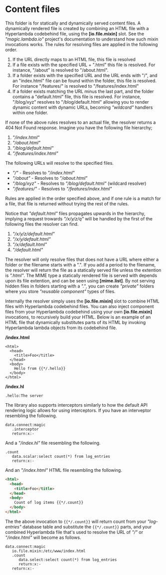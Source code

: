 
# Content files

This folder is for statically and dynamically served content files. A dynamically rendered file is created by combining
an HTML file with a Hyperlambda codebehind file, using the **[io.file.mixin]** slot. See the _"magic.lambda.io"_ project's
documentation to understand how such mixin invocations works. The rules for resolving files are applied in the following order.

1. If the URL directly maps to an HTML file, this file is resolved
2. If a file exists with the specified URL + ".html" this file is resolved. For instance, "/about" is resolved to "/about.html".
3. If a folder exists with the specified URL and the URL ends with "/", and an "index.html" file can be found within the folder, this file is resolved. For instance "/features/" is resolved to "/features/index.html"
4. If a folder exists matching the URL minus the last part, and the folder contains a "default.html" file, this file is resolved. For instance, "/blog/xyz" resolves to "/blog/default.html" allowing you to render dynamic content with dynamic URLs, becoming _"wildcard"_ handlers within one folder.

If none of the above rules resolves to an actual file, the resolver returns a 404 Not Found response.
Imagine you have the following file hierarchy;

1. _"/index.html"_
2. _"/about.html"_
3. _"/blog/default.html"_
4. _"/features/index.html"_

The following URLs will resolve to the specified files.

* _"/"_ - Resolves to _"/index.html"_
* _"/about"_ - Resolves to _"/about.html"_
* _"/blog/xyz"_ - Resolves to _"/blog/default.html"_ (wildcard resolver)
* _"/features/"_ - Resolves to _"/features/index.html"_

Rules are applied in the order specified above, and if one rule is a match for a file, that file
is returned without trying the rest of the rules.

Notice that _"default.html"_ files propagates upwards in the hierarchy, implying a request trowards _"/x/y/z/q"_
will be handled by the first of the following files the resolver can find.

1. _"/x/y/z/default.html"_
2. _"/x/y/default.html"_
3. _"/x/default.html"_
4. _"/default.html"_

The resolver will only resolve files that does not have a URL where either a folder or the filename starts with a ".".
If you add a period to the filename, the resolver will return the file as a statically served file unless the extention
is _".html"_. The MIME type a statically rendered file is served with depends upon its file extention, and can be seen
using **[mime.list]**. By not serving hidden files in folders starting with a _"."_, you can create _"private"_ folders
where you store _"reusable component"_ types of files.

Internally the resolver simply uses the **[io.file.mixin]** slot to combine HTML files with Hyperlambda codebehind
files. You can also inject component files from your Hyperlambda codebehind using your own **[io.file.mixin]** invocations,
to recursively build your HTML. Below is an example of an HTML file that dynamically substitutes parts of its HTML
by invoking Hyperlambda lambda objects from its codebehind file.

**/index.html**

```
<html>
  <head>
    <title>Foo</title>
  </head>
  <body>
    Hello from {{*/.hello}}
  </body>
</html>
```

**/index.hl**

```
.hello:The server
```

The library also supports interceptors similarly to how the default API rendering logic allows for using interceptors.
If you have an interveptor resembling the following.

```
data.connect:magic
   .interceptor
   return:x:-
```

And a _"/index.hl"_ file resembling the following.

```
.count
   data.scalar:select count(*) from log_entries
   return:x:-
```

And an _"/index.html"_ HTML file resembling the following.

```html
<html>
  <head>
    <title>Foo</title>
  </head>
  <body>
    Count of log items {{*/.count}}
  </body>
</html>
```

The the above invocation to `{{*/.count}}` will return count from your _"log-entries"_ database table
and substitute the `{{*/.count}}` parts, and your combined Hyperlambda file that's used to resolve
the URL of _"/"_ or _"/index.html"_ will become as follows.

```
data.connect:magic
   io.file.mixin:/etc/www/index.html
   .count
      data.select:select count(*) from log_entries
      return:x:-
   return:x:-
```
